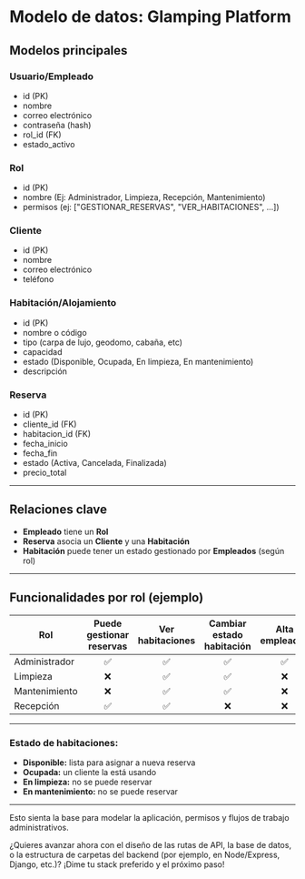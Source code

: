 # Modelo de datos: Glamping Platform

## Modelos principales

### Usuario/Empleado
- id (PK)
- nombre
- correo electrónico
- contraseña (hash)
- rol_id (FK)
- estado_activo

### Rol
- id (PK)
- nombre (Ej: Administrador, Limpieza, Recepción, Mantenimiento)
- permisos (ej: ["GESTIONAR_RESERVAS", "VER_HABITACIONES", ...])

### Cliente
- id (PK)
- nombre
- correo electrónico
- teléfono

### Habitación/Alojamiento
- id (PK)
- nombre o código
- tipo (carpa de lujo, geodomo, cabaña, etc)
- capacidad
- estado (Disponible, Ocupada, En limpieza, En mantenimiento)
- descripción

### Reserva
- id (PK)
- cliente_id (FK)
- habitacion_id (FK)
- fecha_inicio
- fecha_fin
- estado (Activa, Cancelada, Finalizada)
- precio_total

---

## Relaciones clave

- **Empleado** tiene un **Rol**
- **Reserva** asocia un **Cliente** y una **Habitación**
- **Habitación** puede tener un estado gestionado por **Empleados** (según rol)

---

## Funcionalidades por rol (ejemplo)

| Rol           | Puede gestionar reservas | Ver habitaciones | Cambiar estado habitación | Alta empleados | Ver reportes |
|---------------|:----------------------:|:---------------:|:------------------------:|:-------------:|:------------:|
| Administrador |          ✅             |       ✅        |           ✅             |      ✅       |      ✅      |
| Limpieza      |          ❌             |       ✅        |           ✅             |      ❌       |      ❌      |
| Mantenimiento |          ❌             |       ✅        |           ✅             |      ❌       |      ❌      |
| Recepción     |          ✅             |       ✅        |           ❌             |      ❌       |      ❌      |

---

### Estado de habitaciones:

- **Disponible:** lista para asignar a nueva reserva
- **Ocupada:** un cliente la está usando
- **En limpieza:** no se puede reservar
- **En mantenimiento:** no se puede reservar

---

Esto sienta la base para modelar la aplicación, permisos y flujos de trabajo administrativos.

¿Quieres avanzar ahora con el diseño de las rutas de API, la base de datos, o la estructura de carpetas del backend (por ejemplo, en Node/Express, Django, etc.)? ¡Dime tu stack preferido y el próximo paso!